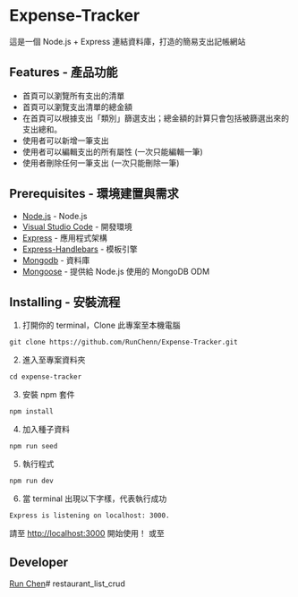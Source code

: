 # Expense-Tracker
這是一個 Node.js + Express 連結資料庫，打造的簡易支出記帳網站

## Features - 產品功能
- 首頁可以瀏覽所有支出的清單
- 首頁可以瀏覽支出清單的總金額
- 在首頁可以根據支出「類別」篩選支出；總金額的計算只會包括被篩選出來的支出總和。
- 使用者可以新增一筆支出
- 使用者可以編輯支出的所有屬性 (一次只能編輯一筆)
- 使用者刪除任何一筆支出 (一次只能刪除一筆)

## Prerequisites - 環境建置與需求
- [Node.js](https://nodejs.org/en/) - Node.js
- [Visual Studio Code](https://visualstudio.microsoft.com/zh-hant/) - 開發環境
- [Express](https://github.com/Eason0in/Restaurant-CRUD) - 應用程式架構
- [Express-Handlebars](https://www.npmjs.com/package/express-handlebars) - 模板引擎
- [Mongodb](https://www.mongodb.com/) - 資料庫
- [Mongoose](https://github.com/Automattic/mongoose) - 提供給 Node.js 使用的 MongoDB ODM

## Installing - 安裝流程
1. 打開你的 terminal，Clone 此專案至本機電腦

```
git clone https://github.com/RunChenn/Expense-Tracker.git
```

2. 進入至專案資料夾

```
cd expense-tracker
```

3. 安裝 npm 套件

```
npm install
```

4. 加入種子資料

```
npm run seed
```

5. 執行程式

```
npm run dev
```

6. 當 terminal 出現以下字樣，代表執行成功

```
Express is listening on localhost: 3000.
```

請至 [http://localhost:3000](http://localhost:3000) 開始使用！
或至

## Developer
[Run Chen](https://github.com/RunChenn)# restaurant_list_crud
